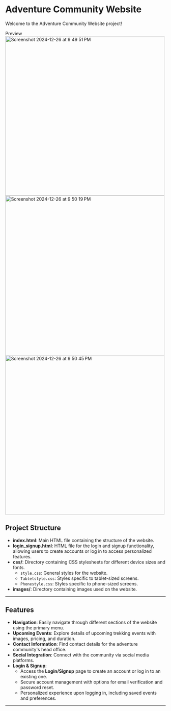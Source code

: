 # Adventure Community Website

Welcome to the Adventure Community Website project!

Preview
<img width="500" height="500" alt="Screenshot 2024-12-26 at 9 49 51 PM" src="https://github.com/user-attachments/assets/dab308fa-600c-47cf-b69b-56e1057e3b8d" />
<img width="500" height="500" alt="Screenshot 2024-12-26 at 9 50 19 PM" src="https://github.com/user-attachments/assets/80b7717d-2864-425b-831c-2a3e94436d72" />
<img width="500" height="500" alt="Screenshot 2024-12-26 at 9 50 45 PM" src="https://github.com/user-attachments/assets/13e18b87-aafa-449a-a4f3-fcc254683c2e" />


## Project Structure

- **index.html**: Main HTML file containing the structure of the website.
- **login_signup.html**: HTML file for the login and signup functionality, allowing users to create accounts or log in to access personalized features.
- **css/**: Directory containing CSS stylesheets for different device sizes and fonts.
  - `style.css`: General styles for the website.
  - `Tabletstyle.css`: Styles specific to tablet-sized screens.
  - `Phonestyle.css`: Styles specific to phone-sized screens.
- **images/**: Directory containing images used on the website.

---

## Features

- **Navigation**: Easily navigate through different sections of the website using the primary menu.
- **Upcoming Events**: Explore details of upcoming trekking events with images, pricing, and duration.
- **Contact Information**: Find contact details for the adventure community's head office.
- **Social Integration**: Connect with the community via social media platforms.
- **Login & Signup**: 
  - Access the **Login/Signup** page to create an account or log in to an existing one.  
  - Secure account management with options for email verification and password reset.
  - Personalized experience upon logging in, including saved events and preferences.

--- 


